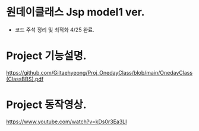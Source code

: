 # 원데이클래스 Jsp model1 ver.
- 코드 주석 정리 및 최적화 4/25 완료.

# Project 기능설명.
https://github.com/Giltaehyeong/Proj_OnedayClass/blob/main/OnedayClass(ClassBBS).pdf

# Project 동작영상.
https://www.youtube.com/watch?v=kDs0r3Ea3LI
